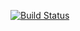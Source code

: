 [![Build Status](https://travis-ci.org/sonnetmedia/brooklinebooksmith.com.svg)](https://travis-ci.org/sonnetmedia/brooklinebooksmith.com)